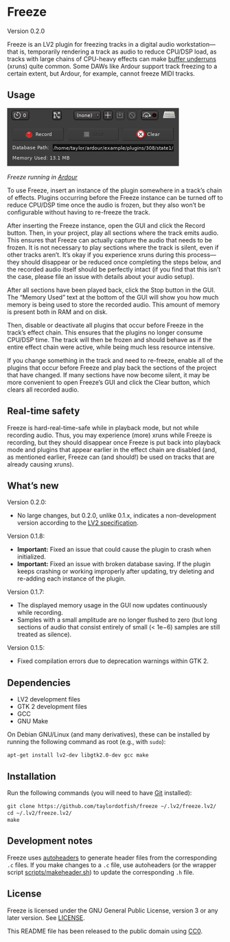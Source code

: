 Freeze
======

Version 0.2.0

Freeze is an LV2 plugin for freezing tracks in a digital audio workstation—that
is, temporarily rendering a track as audio to reduce CPU/DSP load, as tracks
with large chains of CPU-heavy effects can make [buffer underruns][0] (xruns)
quite common. Some DAWs like Ardour support track freezing to a certain extent,
but Ardour, for example, cannot freeze MIDI tracks.

[0]: https://en.wikipedia.org/wiki/Buffer_underrun


Usage
-----

![Screenshot of Freeze in Ardour](misc/screenshot.png)

*Freeze running in [Ardour](https://ardour.org)*

To use Freeze, insert an instance of the plugin somewhere in a track’s chain of
effects. Plugins occurring before the Freeze instance can be turned off to
reduce CPU/DSP time once the audio is frozen, but they also won’t be
configurable without having to re-freeze the track.

After inserting the Freeze instance, open the GUI and click the Record button.
Then, in your project, play all sections where the track emits audio. This
ensures that Freeze can actually capture the audio that needs to be frozen. It
is not necessary to play sections where the track is silent, even if other
tracks aren’t. It’s okay if you experience xruns during this process—they
should disappear or be reduced once completing the steps below, and the
recorded audio itself should be perfectly intact (if you find that this isn’t
the case, please file an issue with details about your audio setup).

After all sections have been played back, click the Stop button in the GUI.
The “Memory Used” text at the bottom of the GUI will show you how much memory
is being used to store the recorded audio. This amount of memory is present
both in RAM and on disk.

Then, disable or deactivate all plugins that occur before Freeze in the track’s
effect chain. This ensures that the plugins no longer consume CPU/DSP time. The
track will then be frozen and should behave as if the entire effect chain
were active, while being much less resource intensive.

If you change something in the track and need to re-freeze, enable all of the
plugins that occur before Freeze and play back the sections of the project that
have changed. If many sections have now become silent, it may be more
convenient to open Freeze’s GUI and click the Clear button, which clears all
recorded audio.


Real-time safety
----------------

Freeze is hard-real-time-safe while in playback mode, but not while recording
audio. Thus, you may experience (more) xruns while Freeze is recording, but
they should disappear once Freeze is put back into playback mode and plugins
that appear earlier in the effect chain are disabled (and, as mentioned
earlier, Freeze can (and should!) be used on tracks that are already causing
xruns).


What’s new
----------

Version 0.2.0:

* No large changes, but 0.2.0, unlike 0.1.x, indicates a non-development
  version according to the [LV2 specification][lv2-versions].

[lv2-versions]: https://lv2plug.in/ns/lv2core#minorVersion

Version 0.1.8:

* **Important:** Fixed an issue that could cause the plugin to crash when
  initialized.
* **Important:** Fixed an issue with broken database saving. If the plugin
  keeps crashing or working improperly after updating, try deleting and
  re-adding each instance of the plugin.

Version 0.1.7:

* The displayed memory usage in the GUI now updates continuously while
  recording.
* Samples with a small amplitude are no longer flushed to zero (but long
  sections of audio that consist entirely of small (< 1e−6) samples are
  still treated as silence).

Version 0.1.5:

* Fixed compilation errors due to deprecation warnings within GTK 2.


Dependencies
------------

* LV2 development files
* GTK 2 development files
* GCC
* GNU Make

On Debian GNU/Linux (and many derivatives), these can be installed by running
the following command as root (e.g., with ``sudo``):

```
apt-get install lv2-dev libgtk2.0-dev gcc make
```


Installation
------------

Run the following commands (you will need to have [Git] installed):

```
git clone https://github.com/taylordotfish/freeze ~/.lv2/freeze.lv2/
cd ~/.lv2/freeze.lv2/
make
```

[Git]: https://git-scm.com/


Development notes
-----------------

Freeze uses [autoheaders] to generate header files from the corresponding `.c`
files. If you make changes to a `.c` file, use autoheaders (or the wrapper
script [scripts/makeheader.sh]) to update the corresponding `.h` file.

[autoheaders]: https://github.com/taylordotfish/autoheaders
[scripts/makeheader.sh]: scripts/makeheader.sh


License
-------

Freeze is licensed under the GNU General Public License, version 3 or any later
version. See [LICENSE].

This README file has been released to the public domain using [CC0].

[LICENSE]: LICENSE
[CC0]: https://creativecommons.org/publicdomain/zero/1.0/
